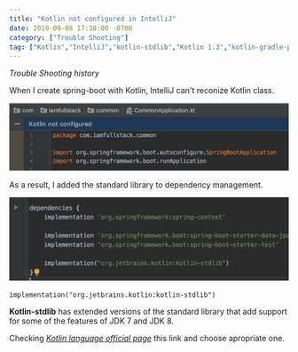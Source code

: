 ```yaml
---
title: "Kotlin not configured in IntelliJ"
date: 2019-09-08 17:38:00 -0700
category: ["Trouble Shooting"]
tag: ["Kotlin","IntelliJ","kotlin-stdlib","Kotlin 1.3","kotlin-gradle-plugin","Spring Boot","configuring-dependencies"]
---
```


_Trouble Shooting history_

When I create spring-boot with Kotlin, IntelliJ can't reconize Kotlin class.

<a href="/resource/image/20190908/kotlin_1.png"><img src="/resource/image/20190908/kotlin_1.png" width="700px" title="Kotlin not configured message" /></a>

As a result, I added the standard library to dependency management.

<a href="/resource/image/20190908/kotlin_2.png"><img src="/resource/image/20190908/kotlin_2.png" width="700px" title="build.gradle" /></a>

```
implementation("org.jetbrains.kotlin:kotlin-stdlib")
```

**Kotlin-stdlib** has extended versions of the standard library that add support for some of the features of JDK 7 and JDK 8.

Checking _[Kotlin language official page]_ this link and choose apropriate one.

[Kotlin language official page]: https://kotlinlang.org/docs/reference/using-gradle.html#configuring-dependencies

